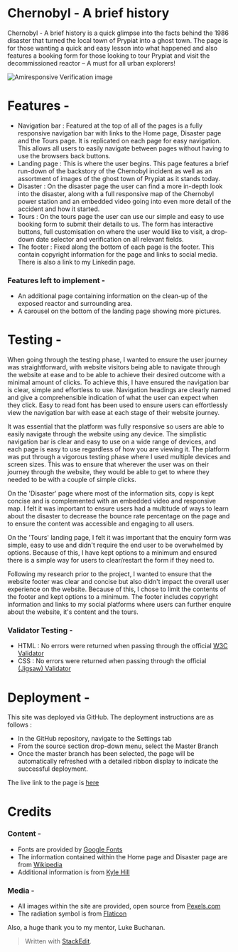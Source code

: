 # Chernobyl - A brief history
Chernobyl - A brief history is a quick glimpse into the facts behind the 1986 disaster that turned the local town of Prypiat into a ghost town. The page is for those wanting a quick and easy lesson into what happened and also features a booking form for those looking to tour Prypiat and visit the decommissioned reactor – A must for all urban explorers!

![Amiresponsive Verification image](https://i.ibb.co/dgBSJyD/responsive-scrnsht.png)

# Features -
 - Navigation bar : Featured at the top of all of the pages is a fully responsive navigation bar with links to the Home page, Disaster page and the Tours page. It is replicated on each page for easy navigation. This allows all users to easily navigate between pages without having to use the browsers back buttons.
 - Landing page : This is where the user begins. This page features a brief run-down of the backstory of the Chernobyl incident as well as an assortment of images of the ghost town of Prypiat as it stands today.
 - Disaster : On the disaster page the user can find a more in-depth look into the disaster, along with a full responsive map of the Chernobyl power station and an embedded video going into even more detail of the accident and how it started.
 - Tours : On the tours page the user can use our simple and easy to use booking form to submit their details to us. The form has interactive buttons, full customisation on where the user would like to visit, a drop-down date selector and verification on all relevant fields.
 - The footer : Fixed along the bottom of each page is the footer. This contain copyright information for the page and links to social media. There is also a link to my Linkedin page.

### Features left to implement -
- An additional page containing information on the clean-up of the exposed reactor and surrounding area.
- A carousel on the bottom of the landing page showing more pictures.

# Testing -
When going through the testing phase, I wanted to ensure the user journey was straightforward, with website visitors being able to navigate through the website at ease and to be able to achieve their desired outcome with a minimal amount of clicks. To achieve this, I have ensured the navigation bar is clear, simple and effortless to use. Navigation headings are clearly named and give a comprehensible indication of what the user can expect when they click. Easy to read font has been used to ensure users can effortlessly view the navigation bar with ease at each stage of their website journey. 

It was essential that the platform was fully responsive so users are able to easily navigate through the website using any device. The simplistic navigation bar is clear and easy to use on a wide range of devices, and each page is easy to use regardless of how you are viewing it. The platform was put through a vigorous testing phase where I used multiple devices and screen sizes. This was to ensure that wherever the user was on their journey through the website, they would be able to get to where they needed to be with a couple of simple clicks. 

On the 'Disaster' page where most of the information sits, copy is kept concise and is complemented with an embedded video and responsive map. I felt it was important to ensure users had a multitude of ways to learn about the disaster to decrease the bounce rate percentage on the page and to ensure the content was accessible and engaging to all users. 

On the 'Tours' landing page, I felt it was important that the enquiry form was simple, easy to use and didn't require the end user to be overwhelmed by options. Because of this, I have kept options to a minimum and ensured there is a simple way for users to clear/restart the form if they need to.

Following my research prior to the project, I wanted to ensure that the website footer was clear and concise but also didn't impact the overall user experience on the website. Because of this, I chose to limit the contents of the footer and kept options to a minimum. The footer includes copyright information and links to my social platforms where users can further enquire about the website, it's content and the tours. 

### Validator Testing -
- HTML : No errors were returned when passing through the official [W3C Validator](https://validator.w3.org/)
- CSS : No errors were returned when passing through the official [(Jigsaw) Validator](https://jigsaw.w3.org/css-validator/)
# Deployment -
This site was deployed via GitHub. The deployment instructions are as follows :
-   In the GitHub repository, navigate to the Settings tab
-   From the source section drop-down menu, select the Master Branch
-   Once the master branch has been selected, the page will be automatically refreshed with a detailed ribbon display to indicate the successful deployment.

The live link to the page is [here](https://lbrooks13.github.io/chernobyl-history/)

# Credits
### Content -
- Fonts are provided by [Google Fonts](https://fonts.google.com/)
- The information contained within the Home page and Disaster page are from [Wikipedia](https://en.wikipedia.org/wiki/Chernobyl_disaster)
- Additional information is from [Kyle Hill](https://www.youtube.com/@kylehill)

### Media -
- All images within the site are provided, open source from [Pexels.com](https://www.pexels.com/)
- The radiation symbol is from [Flaticon](https://www.flaticon.com/)

Also, a huge thank you to my mentor, Luke Buchanan.


> Written with [StackEdit](https://stackedit.io/).
